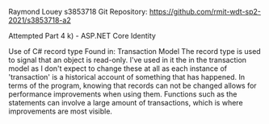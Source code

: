 Raymond Louey
s3853718 
Git Repository: https://github.com/rmit-wdt-sp2-2021/s3853718-a2

Attempted Part 4 k) - ASP.NET Core Identity

Use of C# record type
Found in: Transaction Model
The record type is used to signal that an object is read-only. I've used in it the in the transaction model as I don't expect
to change these at all as each instance of 'transaction' is a historical account of something that has happened. In terms of the
program, knowing that records can not be changed allows for performance improvements when using them. Functions such as the statements
can involve a large amount of transactions, which is where improvements are most visible.